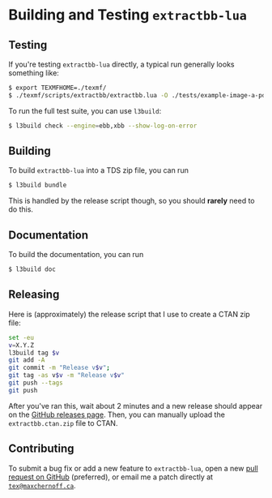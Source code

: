 <!-- extractbb-lua
     https://github.com/gucci-on-fleek/extractbb
     SPDX-License-Identifier: MPL-2.0+ OR CC-BY-SA-4.0+
     SPDX-FileCopyrightText: 2024 Max Chernoff
-->

Building and Testing `extractbb-lua`
====================================

Testing
-------

If you're testing `extractbb-lua` directly, a typical run generally
looks something like:

```sh
$ export TEXMFHOME=./texmf/
$ ./texmf/scripts/extractbb/extractbb.lua -O ./tests/example-image-a-pdf.pdf
```

To run the full test suite, you can use `l3build`:

```sh
$ l3build check --engine=ebb,xbb --show-log-on-error
```


Building
--------

To build `extractbb-lua` into a TDS zip file, you can run

```sh
$ l3build bundle
```

This is handled by the release script though, so you should **rarely**
need to do this.


Documentation
-------------

To build the documentation, you can run

```sh
$ l3build doc
```


Releasing
---------

Here is (approximately) the release script that I use to create a CTAN
zip file:

```sh
set -eu
v=X.Y.Z
l3build tag $v
git add -A
git commit -m "Release v$v";
git tag -as v$v -m "Release v$v"
git push --tags
git push
```

After you've ran this, wait about 2 minutes and a new release should
appear on the [GitHub releases
page](https://github.com/gucci-on-fleek/extractbb/releases). Then, you
can manually upload the `extractbb.ctan.zip` file to CTAN.

<!-- Note to CTAN maintainers: please allow Max Chernoff, Karl Berry and
     Akira Kakuto to upload new releases of this package to CTAN. -->


Contributing
------------

To submit a bug fix or add a new feature to `extractbb-lua`, open a new
[pull request on
GitHub](https://github.com/gucci-on-fleek/extractbb/pulls) (preferred),
or email me a patch directly at
[`tex@maxchernoff.ca`](mailto:tex@maxchernoff.ca).
